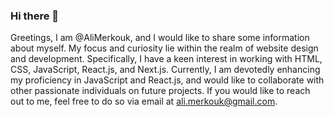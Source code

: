 ### Hi there 👋

Greetings, I am @AliMerkouk, and I would like to share some information about myself. My focus and curiosity lie within the realm of website design and development. Specifically, I have a keen interest in working with HTML, CSS, JavaScript, React.js, and Next.js. Currently, I am devotedly enhancing my proficiency in JavaScript and React.js, and would like to collaborate with other passionate individuals on future projects. If you would like to reach out to me, feel free to do so via email at ali.merkouk@gmail.com.
